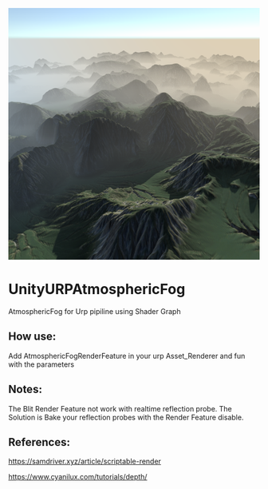 ![alt text](Image.png)

# UnityURPAtmosphericFog
AtmosphericFog for Urp pipiline using Shader Graph

## How use:
Add AtmosphericFogRenderFeature in your urp Asset_Renderer and fun with the parameters

## Notes:
  The Blit Render Feature not work with realtime reflection probe. The Solution is Bake your reflection probes with the Render Feature disable.
  
## References:

  https://samdriver.xyz/article/scriptable-render
  
  https://www.cyanilux.com/tutorials/depth/
